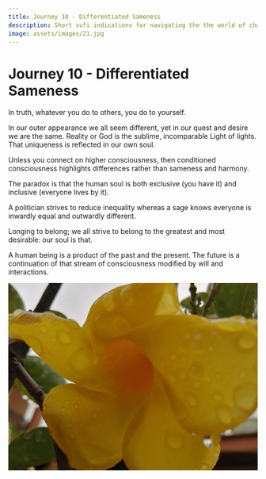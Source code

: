 ```yaml
---
title: Journey 10 - Differentiated Sameness
description: Short sufi indications for navigating the the world of changes with knowledge of that which is ever-constant.
image: assets/images/21.jpg
---
```


# Journey 10 - Differentiated Sameness

In truth, whatever you do to others, you do to yourself.  

In our outer appearance we all seem different, yet in our quest and desire we are the same. Reality or God is the sublime, incomparable Light of lights. That uniqueness is reflected in our own soul.  

Unless you connect on higher consciousness, then conditioned consciousness highlights differences rather than sameness and harmony.  

The paradox is that the human soul is both exclusive (you have it) and inclusive (everyone lives by it).  

A politician strives to reduce inequality whereas a sage knows everyone is inwardly equal and outwardly different.  

Longing to belong; we all strive to belong to the greatest and most desirable: our soul is that.  

A human being is a product of the past and the present. The future is a continuation of that stream of consciousness modified by will and interactions. 

![](../../assets/images/21.jpg)